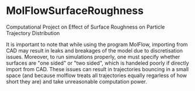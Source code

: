 # MolFlowSurfaceRoughness
Computational Project on Effect of Surface Roughness on Particle Trajectory Distribution

It is important to note that while using the program MolFlow, importing from CAD may result in leaks and breakages of the model due to discretisation issues. Moreover, to run simulations properly, one must specify whether surfaces are "one sided" or "two sided", which is handeled poorly if directly import from CAD. These issues can result in trajectories bouncing in a small space (and because molflow treats all trajectories equally regarless of how short they are) and take unreasonable computation power.
